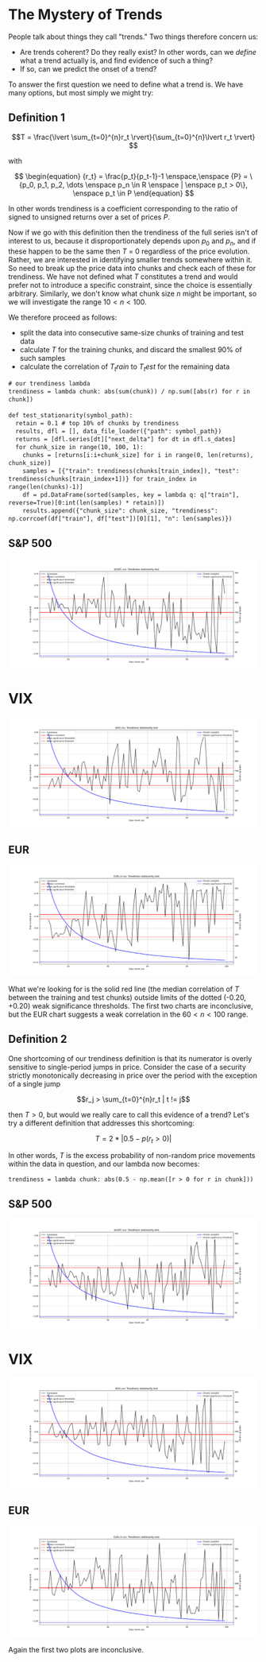 
# The Mystery of Trends
People talk about things they call "trends." Two things therefore concern us:
- Are trends coherent? Do they really exist? In other words, can we *define* what a trend actually is, and find evidence of such a thing?
- If so, can we predict the onset of a trend?

To answer the first question we need to define what a trend is. We have many options, but most simply we might try:

## Definition 1
$$T = \frac{\lvert \sum_{t=0}^{n}r_t \rvert}{\sum_{t=0}^{n}\lvert r_t \rvert} $$

with

$$
\begin{equation}
{r_t} = \frac{p_t}{p_t-1}-1
\enspace,\enspace {P} = \{p_0, p_1, p_2, \dots \enspace p_n \in R \enspace | \enspace p_t > 0\}, \enspace p_t \in P
\end{equation}
$$

In other words trendiness is a coefficient corresponding to the ratio of signed to unsigned returns over a set of prices $P$. 

Now if we go with this definition then the trendiness of the full series isn't of interest to us, because it disproportionately depends upon $p_0$ and $p_n$, and if these happen to be the same then $T$ = 0 regardless of the price evolution. Rather, we are interested in identifying smaller trends somewhere within it. So need to break up the price data into chunks and check each of these for trendiness. We have not defined what $T$ constitutes a trend and would prefer not to introduce a specific constraint, since the choice is essentially arbitrary. Similarly, we don't know what chunk size $n$ might be important, so we will investigate the range $10 < n < 100$.

We therefore proceed as follows:
- split the data into consecutive same-size chunks of training and test data
- calculate $T$ for the training chunks, and discard the smallest 90% of such samples
- calculate the correlation of $T_train$ to $T_test$ for the remaining data

```
# our trendiness lambda
trendiness = lambda chunk: abs(sum(chunk)) / np.sum([abs(r) for r in chunk])

def test_stationarity(symbol_path):
  retain = 0.1 # top 10% of chunks by trendiness
  results, dfl = [], data_file_loader({"path": symbol_path})
  returns = [dfl.series[dt]["next_delta"] for dt in dfl.s_dates]
  for chunk_size in range(10, 100, 1):
    chunks = [returns[i:i+chunk_size] for i in range(0, len(returns), chunk_size)]
    samples = [{"train": trendiness(chunks[train_index]), "test": trendiness(chunks[train_index+1])} for train_index in range(len(chunks)-1)]
    df = pd.DataFrame(sorted(samples, key = lambda q: q["train"], reverse=True)[0:int(len(samples) * retain)])
    results.append({"chunk_size": chunk_size, "trendiness": np.corrcoef(df["train"], df["test"])[0][1], "n": len(samples)})
```
## S&P 500
![stationarity](figs/trend_stationarity_gspc_t1.png)

# VIX
![stationarity](figs/trend_stationarity_vix_t1.png)

## EUR
![stationarity](figs/trend_stationarity_eur_t1.png)

What we're looking for is the solid red line (the median correlation of $T$ between the training and test chunks) outside limits of the dotted (-0.20, +0.20) weak significance thresholds. The first two charts are inconclusive, but the EUR chart suggests a weak correlation in the $60 < n < 100$ range.

## Definition 2
One shortcoming of our trendiness definition is that its numerator is overly sensitive to single-period jumps in price. Consider the case of a security strictly monotonically decreasing in price over the period with the exception of a single jump

$$r_j > \sum_{t=0}^{n}r_t | t != j$$

then $T > 0$, but would we really care to call this evidence of a trend? Let's try a different definition that addresses this shortcoming:

$$T = 2 * \lvert 0.5 - p(r_t > 0) \rvert $$

In other words, $T$ is the excess probability of non-random price movements within the data in question, and our lambda now becomes:

```
trendiness = lambda chunk: abs(0.5 - np.mean([r > 0 for r in chunk]))
```

## S&P 500
![stationarity](figs/trend_stationarity_gspc_t2.png)

# VIX
![stationarity](figs/trend_stationarity_vix_t2.png)

## EUR
![stationarity](figs/trend_stationarity_eur_t2.png)

Again the first two plots are inconclusive. 
